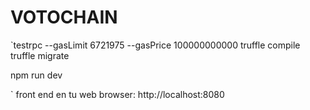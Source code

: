 # VOTOCHAIN

`testrpc --gasLimit 6721975 --gasPrice 100000000000
truffle compile 
truffle migrate 

npm run dev

` 
front end en tu web browser:
http://localhost:8080

